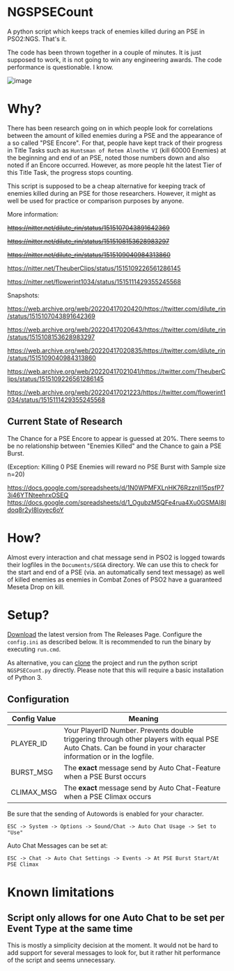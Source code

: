 # NGSPSECount
A python script which keeps track of enemies killed during an PSE in PSO2:NGS. That's it.

The code has been thrown together in a couple of minutes. It is just supposed to work, it is not going to win any engineering awards. The code performance is questionable. I know.

![image](https://user-images.githubusercontent.com/68307987/163701308-b19ffbb5-8407-4fb5-bc74-6bf553da597e.png)


# Why?

There has been research going on in which people look for correlations between the amount of killed enemies during a PSE and the appearance of a so called "PSE Encore". For that, people have kept track of their progress in Title Tasks such as `Huntsman of Retem Alnothe VI` (kill 60000 Enemies) at the beginning and end of an PSE, noted those numbers down and also noted if an Encore occurred. However, as more people hit the latest Tier of this Title Task, the progress stops counting.

This script is supposed to be a cheap alternative for keeping track of enemies killed during an PSE for those researchers. However, it might as well be used for practice or comparison purposes by anyone.

More information:

~~https://nitter.net/dilute_rin/status/1515107043891642369~~

~~https://nitter.net/dilute_rin/status/1515108153628983297~~

~~https://nitter.net/dilute_rin/status/1515109040984313860~~

https://nitter.net/TheuberClips/status/1515109226561286145

https://nitter.net/flowerint1034/status/1515111429355245568

Snapshots:

https://web.archive.org/web/20220417020420/https://twitter.com/dilute_rin/status/1515107043891642369

https://web.archive.org/web/20220417020643/https://twitter.com/dilute_rin/status/1515108153628983297

https://web.archive.org/web/20220417020835/https://twitter.com/dilute_rin/status/1515109040984313860

https://web.archive.org/web/20220417021041/https://twitter.com/TheuberClips/status/1515109226561286145

https://web.archive.org/web/20220417021223/https://twitter.com/flowerint1034/status/1515111429355245568

## Current State of Research

The Chance for a PSE Encore to appear is guessed at 20%. There seems to be no relationship between "Enemies Killed" and the Chance to gain a PSE Burst.

(Exception: Killing 0 PSE Enemies will reward no PSE Burst with Sample size n=20)

https://docs.google.com/spreadsheets/d/1N0WPMFXLnHK76RzznlI15psfP73i46YTNteehrxOSEQ
https://docs.google.com/spreadsheets/d/1_OgubzM5QFe4rua4Xu0GSMAI8Idoq8r2yI8Ioyec6oY

# How?

Almost every interaction and chat message send in PSO2 is logged towards their logfiles in the `Documents/SEGA` directory. We can use this to check for the start and end of a PSE (via. an automatically send text message) as well of killed enemies as enemies in Combat Zones of PSO2 have a guaranteed Meseta Drop on kill.

# Setup?

[Download](https://github.com/PureFallen/NGSPSECount/releases/latest) the latest version from The Releases Page. Configure the `config.ini` as described below. It is recommended to run the binary by executing `run.cmd`.

As alternative, you can [clone](https://github.com/PureFallen/NGSPSECount/archive/refs/heads/main.zip) the project and run the python script `NGSPSECount.py` directly. Please note that this will require a basic installation of Python 3.

## Configuration

| Config Value | Meaning                                                                                                                                                         |
|--------------|-----------------------------------------------------------------------------------------------------------------------------------------------------------------|
| PLAYER_ID    | Your PlayerID Number. Prevents double triggering through other players with equal PSE Auto Chats. Can be found in your character information or in the logfile. |
| BURST_MSG    | The **exact** message send by Auto Chat-Feature when a PSE Burst occurs                                                                                         |
| CLIMAX_MSG   | The **exact** message send by Auto Chat-Feature when a PSE Climax occurs                                                                                        |

Be sure that the sending of Autowords is enabled for your character.

`ESC -> System -> Options -> Sound/Chat -> Auto Chat Usage -> Set to "Use"`

Auto Chat Messages can be set at:

`ESC -> Chat -> Auto Chat Settings -> Events -> At PSE Burst Start/At PSE Climax`

# Known limitations

## Script only allows for one Auto Chat to be set per Event Type at the same time

This is mostly a simplicity decision at the moment. It would not be hard to add support for several messages to look for, but it rather hit performance of the script and seems unnecessary.